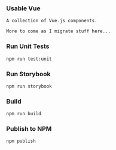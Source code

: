 ### Usable Vue
```
A collection of Vue.js components.

More to come as I migrate stuff here...
```

### Run Unit Tests
```
npm run test:unit
```

### Run Storybook
```
npm run storybook
```

### Build
```
npm run build
```

### Publish to NPM
```
npm publish
```
